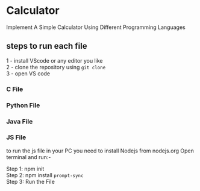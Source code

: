 # Calculator
Implement A Simple Calculator Using Different Programming Languages 

## steps to run each file 
 1 - install VScode or any editor you like \
 2 - clone the repository using `git clone` \
 3 - open VS code 
### C File

### Python File

### Java File


### JS File 
to run the js file in your PC you need to install Nodejs from nodejs.org
Open terminal and run:-

Step 1: npm init \
Step 2: npm install `prompt-sync` \
Step 3: Run the File 

